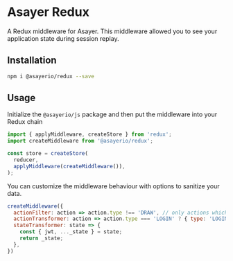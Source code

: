 # Asayer Redux
A Redux middleware for Asayer.
This middleware allowed you to see your application state during session replay.

## Installation
```bash
npm i @asayerio/redux --save
```

## Usage
Initialize the `@asayerio/js` package and then put the middleware into your Redux chain

```js
import { applyMiddleware, createStore } from 'redux';
import createMiddleware from '@asayerio/redux';

const store = createStore(
  reducer,
  applyMiddleware(createMiddleware()),
);
```

You can customize the middleware behaviour with options to sanitize your data.

```js
createMiddleware({
  actionFilter: action => action.type !== 'DRAW', // only actions which pass this test will be recorded
  actionTransformer: action => action.type === 'LOGIN' ? { type: 'LOGIN' } : action,
  stateTransformer: state => {
    const { jwt, ..._state } = state;
    return _state;
  },
})
```

